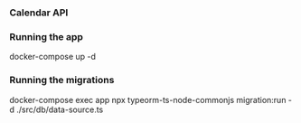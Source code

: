 ### Calendar API

### Running the app
docker-compose up -d 

### Running the migrations
docker-compose exec app npx typeorm-ts-node-commonjs migration:run -d ./src/db/data-source.ts
